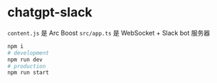 # chatgpt-slack

`content.js` 是 Arc Boost
`src/app.ts` 是 WebSocket + Slack bot 服务器

```bash
npm i
# development
npm run dev
# production
npm run start
```
